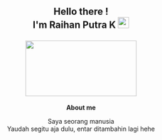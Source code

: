 <h2 align="center">Hello there ! <br>I'm Raihan Putra K <img src="https://github.com/TheDudeThatCode/TheDudeThatCode/blob/master/Assets/Hi.gif" width=25px height=25px> 
</h2>

<h3 align="center">
<img align="center" src="https://raw.githubusercontent.com/lunareixx/lunareixx/master/assets/Hi_Onodera.gif" width=250px height=125px>
</h3>


<p align="center"><strong>About me</strong></p>
<p align="center">
Saya seorang manusia
  <br>
Yaudah segitu aja dulu, entar ditambahin lagi hehe
</p>
